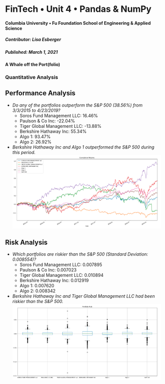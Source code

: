 # FinTech • Unit 4 • Pandas & NumPy
#### Columbia University • Fu Foundation School of Engineering & Applied Science
##### Contributor:  Lisa Esberger
##### Published:  March 1, 2021

#### A Whale off the Port(folio)

### Quantitative Analysis 
## Performance Analysis
* *Do any of the portfolios outperform the S&P 500 (38.56%) from 3/3/2015 to 4/23/2019?*
  * Soros Fund Management LLC: 16.46%
  * Paulson & Co Inc: -22.04%
  * Tiger Global Management LLC: -13.88%
  * Berkshire Hathaway Inc: 55.34%
  * Algo 1: 93.47%
  * Algo 2: 26.92%
* *Berkshire Hathaway Inc and Algo 1 outperformed the S&P 500 during this period.*
![Cumulative-Returns](https://github.com/1monalisa1/04-Pandas-NumPy/blob/05e5c55e528ba606a2284fad5fa4cbe869a551e4/Resources/04-Cumulative-Returns.png)

## Risk Analysis
* *Which portfolios are riskier than the S&P 500 (Standard Deviation: 0.008554)?*
  * Soros Fund Management LLC: 0.007895
  * Paulson & Co Inc: 0.007023
  * Tiger Global Management LLC: 0.010894
  * Berkshire Hathaway Inc: 0.012919
  * Algo 1: 0.007620
  * Algo 2: 0.008342
* *Berkshire Hathaway Inc and Tiger Global Management LLC had been riskier than the S&P 500.*
![Standard-Deviation](https://github.com/1monalisa1/04-Pandas-NumPy/blob/d34c63dd5074812253a7c8c0969aa5340bf745cb/Resources/04-Standard-Deviation.png)


